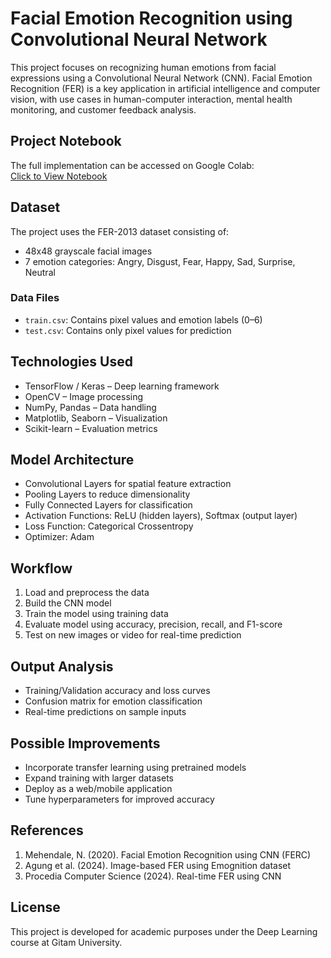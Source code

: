# Facial Emotion Recognition using Convolutional Neural Network

This project focuses on recognizing human emotions from facial expressions using a Convolutional Neural Network (CNN). Facial Emotion Recognition (FER) is a key application in artificial intelligence and computer vision, with use cases in human-computer interaction, mental health monitoring, and customer feedback analysis.

## Project Notebook
The full implementation can be accessed on Google Colab:  
[Click to View Notebook](https://colab.research.google.com/drive/1eGW_PQbpo06vdKw0odLQ6GMj6kN-7WvE?usp=sharing)

## Dataset
The project uses the FER-2013 dataset consisting of:
- 48x48 grayscale facial images
- 7 emotion categories: Angry, Disgust, Fear, Happy, Sad, Surprise, Neutral

### Data Files
- `train.csv`: Contains pixel values and emotion labels (0–6)
- `test.csv`: Contains only pixel values for prediction

## Technologies Used
- TensorFlow / Keras – Deep learning framework
- OpenCV – Image processing
- NumPy, Pandas – Data handling
- Matplotlib, Seaborn – Visualization
- Scikit-learn – Evaluation metrics

## Model Architecture
- Convolutional Layers for spatial feature extraction
- Pooling Layers to reduce dimensionality
- Fully Connected Layers for classification
- Activation Functions: ReLU (hidden layers), Softmax (output layer)
- Loss Function: Categorical Crossentropy
- Optimizer: Adam

## Workflow
1. Load and preprocess the data
2. Build the CNN model
3. Train the model using training data
4. Evaluate model using accuracy, precision, recall, and F1-score
5. Test on new images or video for real-time prediction

## Output Analysis
- Training/Validation accuracy and loss curves
- Confusion matrix for emotion classification
- Real-time predictions on sample inputs

## Possible Improvements
- Incorporate transfer learning using pretrained models
- Expand training with larger datasets
- Deploy as a web/mobile application
- Tune hyperparameters for improved accuracy

## References
1. Mehendale, N. (2020). Facial Emotion Recognition using CNN (FERC)
2. Agung et al. (2024). Image-based FER using Emognition dataset
3. Procedia Computer Science (2024). Real-time FER using CNN

## License
This project is developed for academic purposes under the Deep Learning course at Gitam University.
